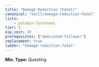 ```yaml
---
title: "Damage Reduction (Fatal)"
canonical: "skill/damage-reduction-fatal"
lists:
    - paladin-loresheet
tier: 3
osp_cost: 30
prerequisites: ["dedicated-follower"]
replacement: true
ladder: "damage-reduction-fatal"
---
```

**Min. Type:** Questing